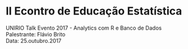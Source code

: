# II Econtro de Educação Estatística
UNIRIO Talk Evento 2017 - Analytics com R e Banco de Dados<br>
Palestrante: Flávio Brito<br>
Data: 25.outubro.2017
